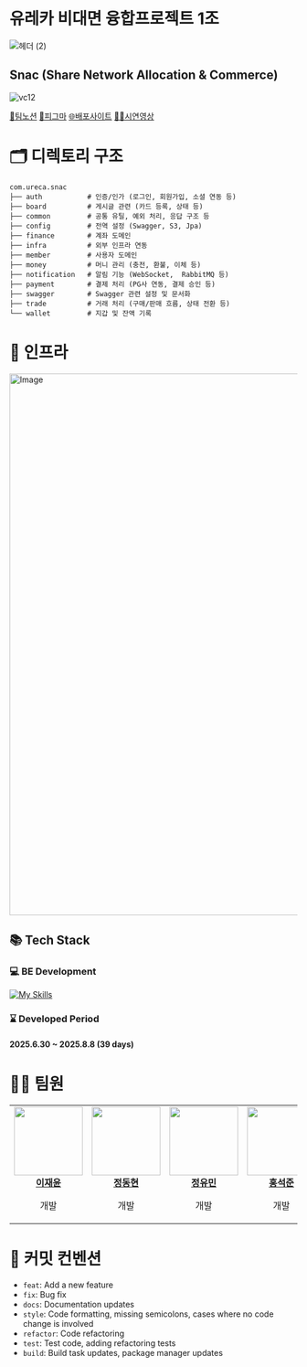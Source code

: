 # 유레카 비대면 융합프로젝트 1조

![헤더 (2)](https://github.com/user-attachments/assets/78461da4-dee7-4be4-882e-df732ee39129)

## Snac (Share Network Allocation & Commerce)

![vc12](https://github.com/user-attachments/assets/4523d261-9049-4efc-ab5d-ecc28d3e8fd3)


[🔗팀노션]()
[🎨피그마]()
[🌐배포사이트]()
[👨‍🏫시연영상]()


# 🗂️ 디렉토리 구조

```
com.ureca.snac
├── auth           # 인증/인가 (로그인, 회원가입, 소셜 연동 등)
├── board          # 게시글 관련 (카드 등록, 상태 등)
├── common         # 공통 유틸, 예외 처리, 응답 구조 등
├── config         # 전역 설정 (Swagger, S3, Jpa)
├── finance        # 계좌 도메인
├── infra          # 외부 인프라 연동
├── member         # 사용자 도메인
├── money          # 머니 관리 (충전, 환불, 이체 등)
├── notification   # 알림 기능 (WebSocket,  RabbitMQ 등)
├── payment        # 결제 처리 (PG사 연동, 결제 승인 등)
├── swagger        # Swagger 관련 설정 및 문서화
├── trade          # 거래 처리 (구매/판매 흐름, 상태 전환 등)
└── wallet         # 지갑 및 잔액 기록
```

# 🔰 인프라
<img width="1407" height="948" alt="Image" src="https://github.com/user-attachments/assets/5aa7c1cf-c36b-4a47-95e4-6b18ee513a68" />

## 📚 Tech Stack

### 💻 BE Development

[![My Skills](https://skillicons.dev/icons?i=idea,java,spring,gradle,hibernate,mysql,redis,rabbitmq,docker,aws&theme=dark)](https://skillicons.dev)

### ⌛ Developed Period

#### 2025.6.30 ~ 2025.8.8 (39 days)

# 👩‍💻 팀원

<table>
  <tbody>
    <tr>
      <td align="center"><a href="https://github.com/iju42829"><img src="https://avatars.githubusercontent.com/u/116072376?v=4" width="120px;" alt=""/><br /><b>이재윤</b></a><br /><p>개발</p></td>
      <td align="center"><a href="https://github.com/Iamcalmdown"><img src="https://avatars.githubusercontent.com/u/144317474?v=4" width="120px;" alt=""/><br /><b>정동현</b></a><br /><p>개발</p></td>
      <td align="center"><a href="https://github.com/mike7643"><img src="https://avatars.githubusercontent.com/u/121170730?v=4" width="120px;" alt=""/><br /><b>정유민</b></a><br /><p>개발</p></td>
      <td align="center"><a href="https://github.com/seokjuun"><img src="https://avatars.githubusercontent.com/u/45346977?v=4" width="120px;" alt=""/><br /><b>홍석준</b></a><br /><p>개발</p></td>
    </tr>
  </tbody>
</table>

# 🎯 커밋 컨벤션

- `feat`: Add a new feature
- `fix`: Bug fix
- `docs`: Documentation updates
- `style`: Code formatting, missing semicolons, cases where no code change is involved
- `refactor`: Code refactoring
- `test`: Test code, adding refactoring tests
- `build`: Build task updates, package manager updates
